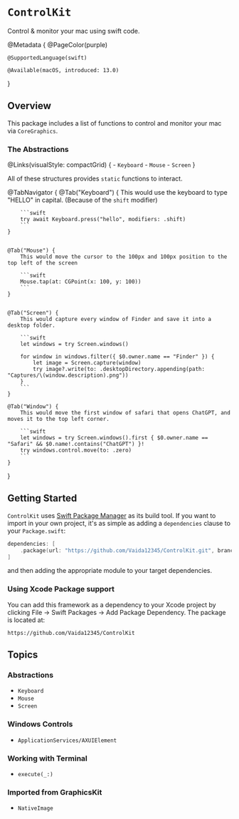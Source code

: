 # ``ControlKit``

Control & monitor your mac using swift code.

@Metadata {
    @PageColor(purple)
    
    @SupportedLanguage(swift)
    
    @Available(macOS, introduced: 13.0)
}

## Overview

This package includes a list of functions to control and monitor your mac via `CoreGraphics`.

### The Abstractions

@Links(visualStyle: compactGrid) {
    - ``Keyboard``
    - ``Mouse``
    - ``Screen``
}

All of these structures provides `static` functions to interact.

@TabNavigator {
    @Tab("Keyboard") {
        This would use the keyboard to type "HELLO" in capital. (Because of the `shift` modifier)
        
        ```swift
        try await Keyboard.press("hello", modifiers: .shift)
        ```
    }
    
    
    @Tab("Mouse") {
        This would move the cursor to the 100px and 100px position to the top left of the screen
        
        ```swift
        Mouse.tap(at: CGPoint(x: 100, y: 100))
        ```
    }
    
    
    @Tab("Screen") {
        This would capture every window of Finder and save it into a desktop folder.
        
        ```swift
        let windows = try Screen.windows()
        
        for window in windows.filter({ $0.owner.name == "Finder" }) {
            let image = Screen.capture(window)
            try image?.write(to: .desktopDirectory.appending(path: "Captures/\(window.description).png"))
        }
        ```
    }
    
    @Tab("Window") {
        This would move the first window of safari that opens ChatGPT, and moves it to the top left corner.
        
        ```swift
        let windows = try Screen.windows().first { $0.owner.name == "Safari" && $0.name!.contains("ChatGPT") }!
        try windows.control.move(to: .zero)
        ```
    }
}


## Getting Started

`ControlKit` uses [Swift Package Manager](https://www.swift.org/documentation/package-manager/) as its build tool. If you want to import in your own project, it's as simple as adding a `dependencies` clause to your `Package.swift`:
```swift
dependencies: [
    .package(url: "https://github.com/Vaida12345/ControlKit.git", branch: "main")
]
```
and then adding the appropriate module to your target dependencies.

### Using Xcode Package support

You can add this framework as a dependency to your Xcode project by clicking File -> Swift Packages -> Add Package Dependency. The package is located at:
```
https://github.com/Vaida12345/ControlKit
```

## Topics

### Abstractions

- ``Keyboard``
- ``Mouse``
- ``Screen``

### Windows Controls

- ``ApplicationServices/AXUIElement``

### Working with Terminal 

- ``execute(_:)``

### Imported from GraphicsKit

- ``NativeImage``
